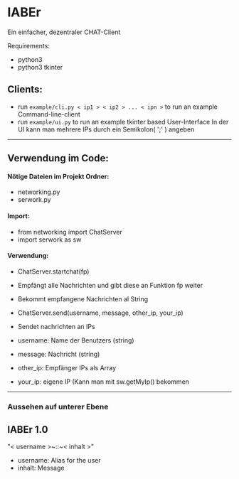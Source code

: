 # lABEr
Ein einfacher, dezentraler CHAT-Client


Requirements:
 * python3
 * python3 tkinter

## Clients:
* run ` example/cli.py < ip1 > < ip2 > ... < ipn > ` to run an example Command-line-client
* run ` example/ui.py ` to run an example tkinter based User-Interface
In der UI kann man mehrere IPs durch ein Semikolon( ';' ) angeben

---

## Verwendung im Code:
#### Nötige Dateien im Projekt Ordner:
 * networking.py
 * serwork.py


#### Import:
 * from networking import ChatServer
 * import serwork as sw

#### Verwendung:
 * ChatServer.startchat(fp)
  * Empfängt alle Nachrichten und gibt diese an Funktion fp weiter
  * Bekommt empfangene Nachrichten al String



 * ChatServer.send(username, message, other_ip, your_ip)
  * Sendet nachrichten an IPs
  * username: Name der Benutzers (string)
  * message: Nachricht (string)
  * other_ip: Empfänger IPs als Array
  * your_ip: eigene IP (Kann man mit sw.getMyIp() bekommen

----

### Aussehen auf unterer Ebene
## lABEr 1.0
"< username >~::~< inhalt >"
 * username: Alias for the user
 * inhalt: Message
